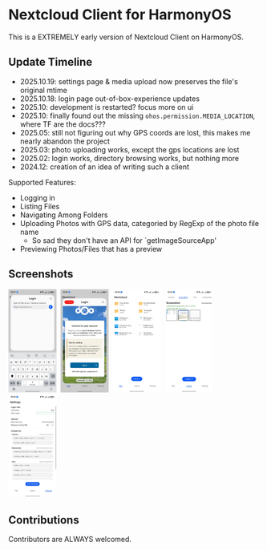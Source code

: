 # Nextcloud Client for HarmonyOS

This is a EXTREMELY early version of Nextcloud Client on HarmonyOS.

## Update Timeline

- 2025.10.19: settings page & media upload now preserves the file's original mtime
- 2025.10.18: login page out-of-box-experience updates
- 2025.10: development is restarted? focus more on ui
- 2025.10: finally found out the missing `ohos.permission.MEDIA_LOCATION`, where TF are the docs???
- 2025.05: still not figuring out why GPS coords are lost, this makes me nearly abandon the project
- 2025.03: photo uploading works, except the gps locations are lost
- 2025.02: login works, directory browsing works, but nothing more
- 2024.12: creation of an idea of writing such a client

Supported Features:

- Logging in
- Listing Files
- Navigating Among Folders
- Uploading Photos with GPS data, categoried by RegExp of the photo file name
    - So sad they don't have an API for `getImageSourceApp'
- Previewing Photos/Files that has a preview

## Screenshots

<kbd>
    <img src="./imgs/login.1.jpg" width="19%" alt="Login Screen"></img>
    <img src="./imgs/login.2.jpg" width="19%" alt="Login Screen"></img>
    <img src="./imgs/home.jpg" width="19%" alt="Home Page"></img>
    <img src="./imgs/upload.jpg" width="19%" alt="Upload Page"></img>
    <img src="./imgs/settings.jpg" width="19%" alt="Settings Page"></img>
</kbd>

## Contributions

Contributors are ALWAYS welcomed.
